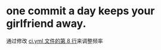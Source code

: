 # one commit a day keeps your girlfriend away.

通过修改 [ci.yml 文件的第 8 行](https://github.com/zhangyiming748/Green/blob/master/.github/workflows/ci.yml#L8)来调整频率
